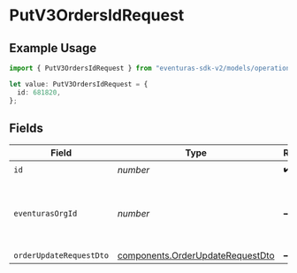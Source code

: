 # PutV3OrdersIdRequest

## Example Usage

```typescript
import { PutV3OrdersIdRequest } from "eventuras-sdk-v2/models/operations";

let value: PutV3OrdersIdRequest = {
  id: 681820,
};
```

## Fields

| Field                                                                                | Type                                                                                 | Required                                                                             | Description                                                                          |
| ------------------------------------------------------------------------------------ | ------------------------------------------------------------------------------------ | ------------------------------------------------------------------------------------ | ------------------------------------------------------------------------------------ |
| `id`                                                                                 | *number*                                                                             | :heavy_check_mark:                                                                   | N/A                                                                                  |
| `eventurasOrgId`                                                                     | *number*                                                                             | :heavy_minus_sign:                                                                   | Optional organization Id. Will be required in API version 4.                         |
| `orderUpdateRequestDto`                                                              | [components.OrderUpdateRequestDto](../../models/components/orderupdaterequestdto.md) | :heavy_minus_sign:                                                                   | N/A                                                                                  |